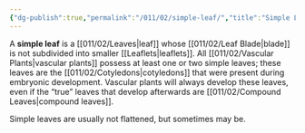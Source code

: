 ```yaml
---
{"dg-publish":true,"permalink":"/011/02/simple-leaf/","title":"Simple Leaf","tags":["BIOL412"],"noteIcon":"1","created":"2024-10-19T20:27:19.126-07:00","updated":"2024-09-26T15:25:30.741-07:00"}
---
```


A **simple leaf** is a [[011/02/Leaves\|leaf]] whose [[011/02/Leaf Blade\|blade]] is not subdivided into smaller [[Leaflets\|leaflets]]. All [[011/02/Vascular Plants\|vascular plants]] possess at least one or two simple leaves; these leaves are the [[011/02/Cotyledons\|cotyledons]] that were present during embryonic development. Vascular plants will always develop these leaves, even if the “true” leaves that develop afterwards are [[011/02/Compound Leaves\|compound leaves]].

Simple leaves are usually not flattened, but sometimes may be.